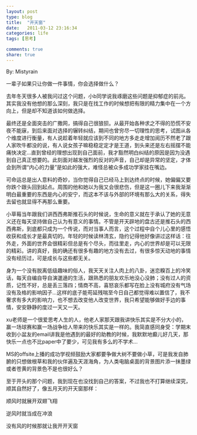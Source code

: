 ```yaml
---
layout: post
type: blog
title:  "开天窗"
date:   2011-03-12 23:16:34
categories: life
tags: [思考]

comments: true
share: true
---
```

By: Mistyrain

一辈子如果只让你做一件事情，你会选择做什么？

去年冬天很多人被我问过这个问题，小b同学说我琢磨这些问题是抑郁症的前兆。其实我没有他想的那么深刻，我只是在找工作的时候想把有限的精力集中在一个方向上，但是却不知道该如何做选择。

最终还是全面突击的广撒网，搞得自己很狼狈。从最开始各种求之不得的恐慌不安夜不能寐，到后来面对选择的辗转纠结，期间也曾穷尽一切理性的思考，试图从各个维度进行衡量，有人说趁着年轻就应该到不同的地方多走走增加阅历不然老了跟人家吹牛都没的说，有人说女孩子嘛稳稳定定才是王道，到头来还是左右摇摆不能痛快决定...直到曾经的理想出现到自己面前，我才豁然明白纠结的原因是因为没遇到自己真正想要的。此刻面对越发强烈的反对的声音，自己却是异常的坚定，才体会到所谓“内心的力量”是如此的强大，难怪总被众多成功学家挂在嘴边。

可命运总是出人意料的奇妙，当你觉得自己已经马上到达终点的时候，她偏偏又要你跌个跟头回到起点。周围的他和她以为我又会很悲伤，但是这一圈儿下来我渐渐明白最重要的东西是内心的安宁，而这本不该与外部的环境有那么大的关系，得失去留也就显得不再那么重要。

小草莓当年跟我们讲西西弗斯推石头的时候说，生命的意义就在于承认了她的无意义还在每天坚持做自己认为有意义的事情。不管是开天辟地的盘古还是推石头的西西弗斯，到底都只成为一个传说，而对当事人而言，这个过程中自个儿心里的感悟收获和成长才是最真切的。年轻的时候读林清玄，隐约记得他好像讲过这样话：往外走，外面的世界会很精彩但总是有个尽头，而往里走，内心的世界却是可以无限的精彩。讲的真好，我的确还有很多有趣的地方没有去过，有很多惊天动地的事情没有经历过，可是成长与这些都无关。

身为一个没有脱离低级趣味的俗人，我天天关注人肉上的八卦，迷恋糗百上的冷笑话，每天自编自导自演邋遢的生活，跟熟悉的朋友欢乐地没心没肺；没有过人的资质，记性不好，总是丢三落四；情商不高，喜怒哀乐都写在脸上没有城府没有气场没有及格的影响因子...这样的底子能苟延残喘至今日自己都觉得难以置信了，我不奢求有多大的影响力，也不想去改变他人改变世界，我只希望能够做好手边的事情，安安静静的度过一天又一天。

xu老师是一个很爱思考人生的人，他老人家那天跟我讲快乐其实是不分大小的，赢一场球赛和赢一场战争给人带来的快乐其实是一样的。我简直感同身受：学期末收到小盆友的email讲我是他遇到的最好的助教的时候，我默默地癫儿好几天，那快乐一点也不比paper中了要少，可见我有多么的不学术...

MS的offsite上播的成功学视频鼓励大家都要争做大树不要做小草，可是我发自肺腑的只想做根草和我的伙伴遍及天涯海角，为人类电脑桌面的背景图片添一抹墨绿或者苍黄的背景色不是也很好么？

至于开头的那个问题，我到现在也没找到自己的答案，不过我也不打算继续深究，顺其自然好了，像五月天的开天窗那样：

顺风时就展开双翅飞翔

逆风时就当成在冲浪

没有风的时候那就让我开开天窗
